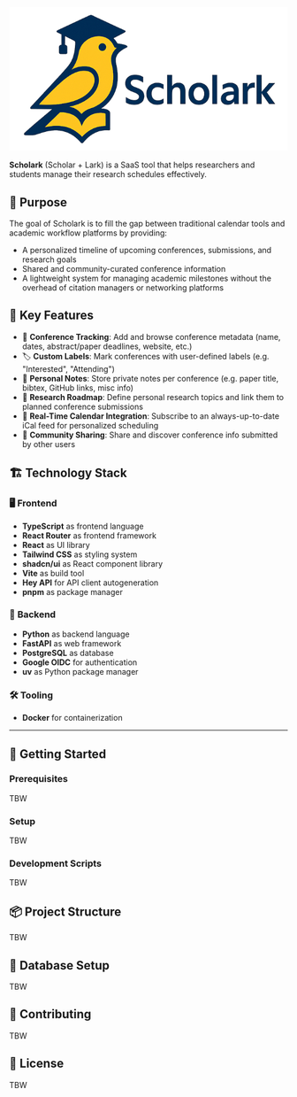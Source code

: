 <div align="center">
    <img src="frontend/app/assets/logo-wide.png" alt="Scholark Logo" >
</div>

**Scholark** (Scholar + Lark) is a SaaS tool that helps researchers and students manage their research schedules effectively.

## 🎯 Purpose

The goal of Scholark is to fill the gap between traditional calendar tools and academic workflow platforms by providing:

- A personalized timeline of upcoming conferences, submissions, and research goals
- Shared and community-curated conference information
- A lightweight system for managing academic milestones without the overhead of citation managers or networking platforms

## 🧰 Key Features

- 📅 **Conference Tracking**: Add and browse conference metadata (name, dates, abstract/paper deadlines, website, etc.)
- 🏷️ **Custom Labels**: Mark conferences with user-defined labels (e.g. "Interested", "Attending")
- 🧠 **Personal Notes**: Store private notes per conference (e.g. paper title, bibtex, GitHub links, misc info)
- 🧭 **Research Roadmap**: Define personal research topics and link them to planned conference submissions
- 🔁 **Real-Time Calendar Integration**: Subscribe to an always-up-to-date iCal feed for personalized scheduling
- 👥 **Community Sharing**: Share and discover conference info submitted by other users

## 🏗️ Technology Stack

### 🖥️ **Frontend**

- **TypeScript** as frontend language
- **React Router** as frontend framework
- **React** as UI library
- **Tailwind CSS** as styling system
- **shadcn/ui** as React component library
- **Vite** as build tool
- **Hey API** for API client autogeneration
- **pnpm** as package manager

### 🧠 **Backend**

- **Python** as backend language
- **FastAPI** as web framework
- **PostgreSQL** as database
- **Google OIDC** for authentication
- **uv** as Python package manager

### 🛠️ **Tooling**

- **Docker** for containerization

---

## 🚀 Getting Started

### Prerequisites
TBW

### Setup

TBW

### Development Scripts
TBW

## 📦 Project Structure
TBW

## 🔄 Database Setup
TBW

## 🤝 Contributing

TBW

## 📄 License

TBW
